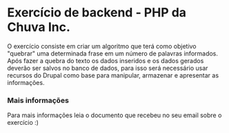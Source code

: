 # Exercício de backend - PHP da Chuva Inc.

O exercício consiste em criar um algoritmo que terá como objetivo "quebrar" uma determinada frase em um número de palavras informados. Após fazer a quebra do texto os dados inseridos e os dados gerados deverão ser salvos no banco de dados, para isso será necessário usar recursos do Drupal como base para manipular, armazenar e apresentar as informações.

### Mais informações

Para mais informações leia o documento que recebeu no seu email sobre o exercício :)
